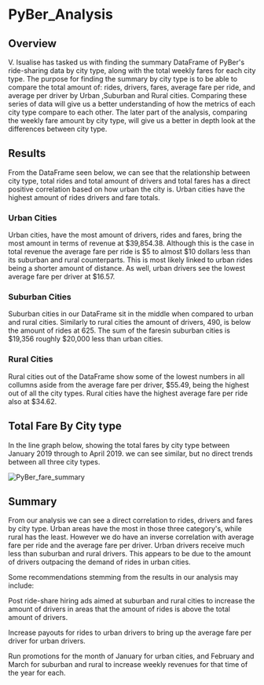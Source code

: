 # PyBer_Analysis

## Overview
V. Isualise has tasked us with finding the summary DataFrame of PyBer's ride-sharing data by city type, along with the total weekly fares for each city type. The purpose for finding the summary by city type is to be able to compare the total amount of: rides, drivers, fares, average fare per ride, and average per driver by Urban ,Suburban and Rural cities. Comparing these series of data will give us a better understanding of how the metrics of each city type compare to each other. The later part of the analysis, comparing the weekly fare amount by city type, will give us a better in depth look at the differences between city type.

## Results

From the DataFrame seen below, we can see that the relationship between city type, total rides and total amount of drivers and total fares has a direct positive correlation based on how urban the city is. Urban cities have the highest amount of rides drivers and fare totals. 

### Urban Cities

Urban cities, have the most amount of drivers, rides and fares, bring the most amount in terms of revenue at $39,854.38. Although this is the case in total revenue the average fare per ride is $5 to almost $10 dollars less than its suburban and rural counterparts. This is most likely linked to urban rides being a shorter amount of distance. As well, urban drivers see the lowest average fare per driver at $16.57.

### Suburban Cities

Suburban cities in our DataFrame sit in the middle when compared to urban and rural cities. Similarly to rural cities the amount of drivers, 490, is below the amount of rides at 625. The sum of the faresin suburban cities is $19,356 roughly $20,000 less than urban cities.

### Rural Cities

Rural cities out of the DataFrame show some of the lowest numbers in all collumns aside from the average fare per driver, $55.49, being the highest out of all the city types. Rural cities have the highest average fare per ride also at $34.62.



## Total Fare By City type 

In the line graph below, showing the total fares by city type between January 2019 through to April 2019. we can see similar, but no direct trends between all three city types.

![PyBer_fare_summary](https://user-images.githubusercontent.com/107080237/179191267-3f358f22-58d2-4cbe-85cc-93629334fcea.png)


## Summary

From our analysis we can see a direct correlation to rides, drivers and fares by city type. Urban areas have the most in those three category's, while rural has the least. However we do have an inverse correlation with average fare per ride and the average fare per driver. Urban drivers receive much less than suburban and rural drivers. This appears to be due to the amount of drivers outpacing the demand of rides in urban cities.

Some recommendations stemming from the results in our analysis may include: 

Post ride-share hiring ads aimed at suburban and rural cities to increase the amount of drivers in areas that the amount of rides is above the total amount of drivers. 


Increase payouts for rides to urban drivers to bring up the average fare per driver for urban drivers. 

Run promotions for the month of January for urban cities, and February and March for suburban and rural to increase weekly revenues for that time of the year for each.





